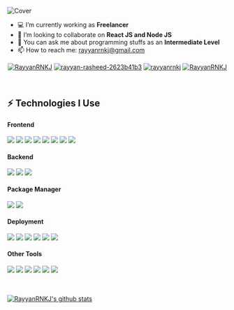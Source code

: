 
![Cover](https://user-images.githubusercontent.com/64679235/137593800-2a256483-16ca-46a3-b6a1-b9c358517722.png)

- 💻 I’m currently working as **Freelancer**
- 👯 I’m looking to collaborate on **React JS and Node JS**
- 💬 You can ask me about programming stuffs as an **Intermediate Level**
- 📫 How to reach me: rayyanrnkj@gmail.com

<p align="center">
 <a href="https://twitter.com/RayyanRNKJ" target="blank"><img align="center" src="https://img.shields.io/badge/Twitter-1DA1F2?style=for-the-badge&logo=twitter&logoColor=white" alt="RayyanRNKJ" /></a>
<a href="https://www.linkedin.com/in/rayyan-rasheed-2623b41b3/" target="blank"><img align="center" src="https://img.shields.io/badge/LinkedIn-0077B5?style=for-the-badge&logo=linkedin&logoColor=white" alt="rayyan-rasheed-2623b41b3" /></a>
<a href="https://www.instagram.com/rayyanrnkj/" target="blank"><img align="center" src="https://img.shields.io/badge/Instagram-E4405F?style=for-the-badge&logo=instagram&logoColor=white" alt="rayyanrnkj" /></a>
 <a href="https://t.me/RayyanRNKJ" target="blank"><img align="center" src="https://img.shields.io/badge/Telegram-2CA5E0?style=for-the-badge&logo=telegram&logoColor=white" alt="RayyanRNKJ" /></a>
</p>

<br/>

## ⚡ Technologies I Use
#### Frontend
<div float: right;>
<img src="https://img.shields.io/badge/HTML5-E34F26?style=for-the-badge&logo=html5&logoColor=white"/>
<img src="https://img.shields.io/badge/CSS3-1572B6?style=for-the-badge&logo=css3&logoColor=white"/>
<img src="https://img.shields.io/badge/JavaScript-F7DF1E?style=for-the-badge&logo=javascript&logoColor=black"/>
<img src="https://img.shields.io/badge/Bootstrap-563D7C?style=for-the-badge&logo=bootstrap&logoColor=white"/>
<img src="https://img.shields.io/badge/Sass-CC6699?style=for-the-badge&logo=sass&logoColor=white"/>
<img src="https://img.shields.io/badge/React-20232A?style=for-the-badge&logo=react&logoColor=61DAFB"/>
<img src="https://img.shields.io/badge/Redux-593D88?style=for-the-badge&logo=redux&logoColor=white"/>
<img src="https://img.shields.io/badge/next.js-000000?style=for-the-badge&logo=nextdotjs&logoColor=white"/>
</div>

#### Backend
<div float: right;>
<img src="https://img.shields.io/badge/Node.js-339933?style=for-the-badge&logo=nodedotjs&logoColor=white"/>
<img src="https://img.shields.io/badge/Express.js-000000?style=for-the-badge&logo=express&logoColor=white"/>
<img src="https://img.shields.io/badge/MongoDB-4EA94B?style=for-the-badge&logo=mongodb&logoColor=white"/>
</div>

#### Package Manager
<div float: right;>
<img src="https://img.shields.io/badge/npm-CB3837?style=for-the-badge&logo=npm&logoColor=white"/>
<img src="https://img.shields.io/badge/Yarn-2C8EBB?style=for-the-badge&logo=yarn&logoColor=white"/>
</div>

#### Deployment
<div float: right;>
<img src="https://img.shields.io/badge/Nginx-009639?style=for-the-badge&logo=nginx&logoColor=white"/>
<img src="https://img.shields.io/badge/Amazon_AWS-232F3E?style=for-the-badge&logo=amazon-aws&logoColor=white"/>
<img src="https://img.shields.io/badge/Google_Cloud-4285F4?style=for-the-badge&logo=google-cloud&logoColor=white"/>
<img src="https://img.shields.io/badge/Digital_Ocean-0080FF?style=for-the-badge&logo=DigitalOcean&logoColor=white"/>
<img src="https://img.shields.io/badge/Heroku-430098?style=for-the-badge&logo=heroku&logoColor=white"/>
<img src="https://img.shields.io/badge/Netlify-00C7B7?style=for-the-badge&logo=netlify&logoColor=white"/>
</div>

#### Other Tools
<div float: right;>
<img src="https://img.shields.io/badge/Figma-F24E1E?style=for-the-badge&logo=figma&logoColor=white"/>
<img src="https://img.shields.io/badge/Ubuntu-E95420?style=for-the-badge&logo=ubuntu&logoColor=white"/>
<img src="https://img.shields.io/badge/Visual_Studio_Code-0078D4?style=for-the-badge&logo=visual%20studio%20code&logoColor=white"/>
<img src="https://img.shields.io/badge/Spotify-1ED760?&style=for-the-badge&logo=spotify&logoColor=white"/>
<img src="https://img.shields.io/badge/Git-F05032?style=for-the-badge&logo=git&logoColor=white"/>
<img src="https://img.shields.io/badge/GitHub-100000?style=for-the-badge&logo=github&logoColor=white"/>
</div>

<br/>

<div float: right;>

</div>

<br/>

[![RayyanRNKJ's github stats](https://github-readme-stats.vercel.app/api?username=RayyanRNKJ&theme=dark&show_icons=true)](https://github.com/RayyanRNKJ)
